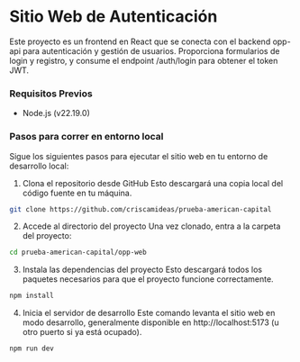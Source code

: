 # Sitio Web de Autenticación

Este proyecto es un frontend en React que se conecta con el backend opp-api para autenticación y gestión de usuarios. Proporciona formularios de login y registro, y consume el endpoint /auth/login para obtener el token JWT.

### Requisitos Previos

- Node.js (v22.19.0)

### Pasos para correr en entorno local

Sigue los siguientes pasos para ejecutar el sitio web en tu entorno de desarrollo local:

1. Clona el repositorio desde GitHub
Esto descargará una copia local del código fuente en tu máquina.
```bash
git clone https://github.com/criscamideas/prueba-american-capital
```

2. Accede al directorio del proyecto
Una vez clonado, entra a la carpeta del proyecto:
```bash
cd prueba-american-capital/opp-web
```

3. Instala las dependencias del proyecto
Esto descargará todos los paquetes necesarios para que el proyecto funcione correctamente.
```bash
npm install
```

4. Inicia el servidor de desarrollo
Este comando levanta el sitio web en modo desarrollo, generalmente disponible en http://localhost:5173 (u otro puerto si ya está ocupado).
```bash
npm run dev
```
